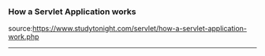 <h3>How a Servlet Application works</h3>

source:https://www.studytonight.com/servlet/how-a-servlet-application-work.php

<hr>
